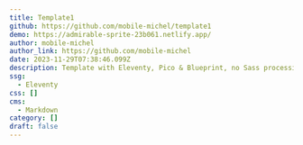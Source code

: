 ```yaml
---
title: Template1
github: https://github.com/mobile-michel/template1
demo: https://admirable-sprite-23b061.netlify.app/
author: mobile-michel
author_link: https://github.com/mobile-michel
date: 2023-11-29T07:38:46.099Z
description: Template with Eleventy, Pico & Blueprint, no Sass processing
ssg:
  - Eleventy
css: []
cms:
  - Markdown
category: []
draft: false
---
```


